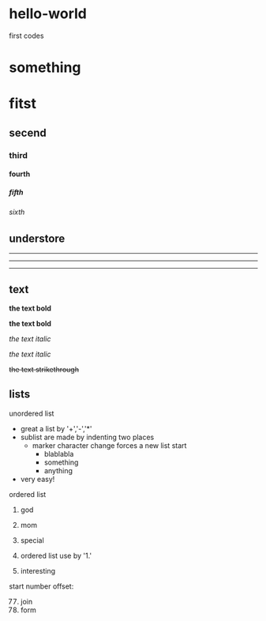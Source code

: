 # hello-world

first codes

# something

# fitst

## secend

### third

#### fourth

##### fifth

###### sixth

## understore

___
---
***

## text

**the text bold**

__the text bold__

*the text italic*

_the text italic_

~~the text strikethrough~~

## lists

unordered list

+ great a list by '+','-','*'
+ sublist are made by indenting two places
  - marker character change forces a new list start
    + blablabla
    - something
    * anything
+ very easy!

ordered list

1. god
2. mom
3. special


1. ordered list use by '1.'
1. interesting

start number offset:

77. join
1. form
